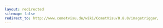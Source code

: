```yaml
---
layout: redirected
sitemap: false
redirect_to: http://www.cometvisu.de/wiki/CometVisu/0.8.0/imagetrigger/de
---
```



